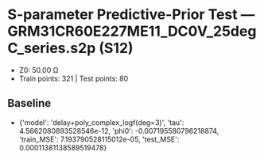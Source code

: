 # S-parameter Predictive-Prior Test — GRM31CR60E227ME11_DC0V_25degC_series.s2p (S12)
- Z0: 50.00 Ω
- Train points: 321  |  Test points: 80

## Baseline
- {'model': 'delay+poly_complex_logf(deg=3)', 'tau': 4.5662080893528546e-12, 'phi0': -0.007195580796218874, 'train_MSE': 7.193790528115012e-05, 'test_MSE': 0.00011381138589519478}